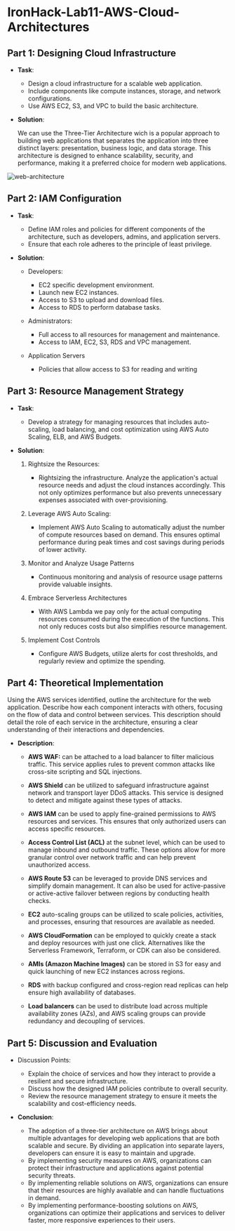 # IronHack-Lab11-AWS-Cloud-Architectures
## Part 1: Designing Cloud Infrastructure

- **Task**:
  - Design a cloud infrastructure for a scalable web application.
  - Include components like compute instances, storage, and network configurations.
  - Use AWS EC2, S3, and VPC to build the basic architecture.

- **Solution**:

  We can use the Three-Tier Architecture wich is a popular approach to building web applications that separates the application into three distinct layers: presentation, business logic, and data storage. This architecture is designed to enhance scalability, security, and performance, making it a preferred choice for modern web applications.

![web-architecture](https://github.com/LiMonC/IronHack-Lab11-AWS-Cloud-Architectures/assets/6668834/f93cabe8-ce97-43e9-81fd-b1764232d32a)

## Part 2: IAM Configuration

- **Task**:
  - Define IAM roles and policies for different components of the architecture, such as developers, admins, and application servers.
  - Ensure that each role adheres to the principle of least privilege.

- **Solution**:
  - Developers:
    - EC2 specific development environment.
    - Launch new EC2 instances.
    - Access to S3 to upload and download files.
    - Access to RDS to perform database tasks.

  - Administrators:
    - Full access to all resources for management and maintenance.
    - Access to IAM, EC2, S3, RDS and VPC management.

  - Application Servers
    - Policies that allow access to S3 for reading and writing


## Part 3: Resource Management Strategy

- **Task**:

  - Develop a strategy for managing resources that includes auto-scaling, load balancing, and cost optimization using AWS Auto Scaling, ELB, and AWS Budgets.

- **Solution**:
  1. Rightsize the Resources:
      - Rightsizing the infrastructure. Analyze the application's actual resource needs and adjust the cloud instances accordingly. This not only optimizes performance but also prevents unnecessary expenses associated with over-provisioning.

  2. Leverage AWS Auto Scaling:
     - Implement AWS Auto Scaling to automatically adjust the number of compute resources based on demand. This ensures optimal performance during peak   times and cost savings during periods of lower activity.

  3. Monitor and Analyze Usage Patterns
     - Continuous monitoring and analysis of resource usage patterns provide valuable insights. 

  4. Embrace Serverless Architectures
      - With AWS Lambda we pay only for the actual computing resources consumed during the execution of the functions. This not only reduces costs but also simplifies resource management.

  5. Implement Cost Controls
      - Configure AWS Budgets, utilize alerts for cost thresholds, and regularly review and optimize the spending. 

## Part 4: Theoretical Implementation

Using the AWS services identified, outline the architecture for the web application. Describe how each component interacts with others, focusing on the flow of data and control between services. This description should detail the role of each service in the architecture, ensuring a clear understanding of their interactions and dependencies.

- **Description**:
  
  - **AWS WAF:** can be attached to a load balancer to filter malicious traffic. This service applies rules to prevent common attacks like cross-site scripting and SQL injections.
    
  - **AWS Shield** can be utilized to safeguard infrastructure against network and transport layer DDoS attacks. This service is designed to detect and mitigate against these types of attacks.
    
  - **AWS IAM** can be used to apply fine-grained permissions to AWS resources and services. This ensures that only authorized users can access specific resources.
    
  - **Access Control List (ACL)** at the subnet level, which can be used to manage inbound and outbound traffic. These options allow for more granular control over network traffic and can help prevent unauthorized access.
 
  - **AWS Route 53** can be leveraged to provide DNS services and simplify domain management. It can also be used for active-passive or active-active failover between regions by conducting health checks.

  - **EC2** auto-scaling groups can be utilized to scale policies, activities, and processes, ensuring that resources are available as needed.

  - **AWS CloudFormation** can be employed to quickly create a stack and deploy resources with just one click. Alternatives like the Serverless Framework, Terraform, or CDK can also be considered.

  - **AMIs (Amazon Machine Images)** can be stored in S3 for easy and quick launching of new EC2 instances across regions.

  - **RDS** with backup configured and cross-region read replicas can help ensure high availability of databases.

  - **Load balancers** can be used to distribute load across multiple availability zones (AZs), and AWS scaling groups can provide redundancy and decoupling of services.



## Part 5: Discussion and Evaluation

- Discussion Points:
  - Explain the choice of services and how they interact to provide a resilient and secure infrastructure.
  - Discuss how the designed IAM policies contribute to overall security.
  - Review the resource management strategy to ensure it meets the scalability and cost-efficiency needs.

- **Conclusion**:
  - The adoption of a three-tier architecture on AWS brings about multiple advantages for developing web applications that are both scalable and secure. By dividing an application into separate layers, developers can ensure it is easy to maintain and upgrade.
  - By implementing security measures on AWS, organizations can protect their infrastructure and applications against potential security threats.
  - By implementing reliable solutions on AWS, organizations can ensure that their resources are highly available and can handle fluctuations in demand.
  - By implementing performance-boosting solutions on AWS, organizations can optimize their applications and services to deliver faster, more responsive experiences to their users.



